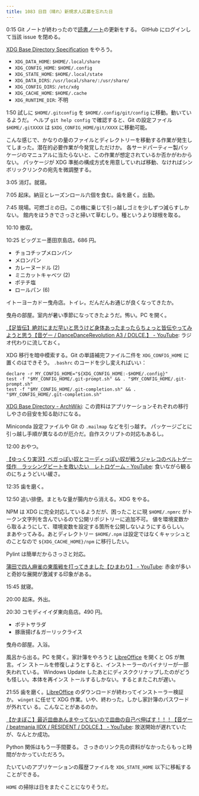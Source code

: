 ```yaml
---
title: 1083 日目（晴れ）新規求人応募を忘れた日
---
```


0:15 Git ノートが終わったので[読書ノート][note]の更新をする。
GitHub にログインして当該 issue を閉める。

[XDG Base Directory Specification](https://specifications.freedesktop.org/basedir-spec/basedir-spec-latest.html)
をやろう。

* `XDG_DATA_HOME`: `$HOME/.local/share`
* `XDG_CONFIG_HOME`: `$HOME/.config`
* `XDG_STATE_HOME`: `$HOME/.local/state`
* `XDG_DATA_DIRS`: `/usr/local/share/:/usr/share/`
* `XDG_CONFIG_DIRS`: `/etc/xdg`
* `XDG_CACHE_HOME`: `$HOME/.cache`
* `XDG_RUNTIME_DIR`: 不明

1:50 試しに `$HOME/.gitconfig` を `$HOME/.config/git/config` に移動。動いているようだ。
ヘルプ `git help config` で確認すると、Git の設定ファイル `$HOME/.gitXXXX` は `$XDG_CONFIG_HOME/git/XXXX` に移動可能。

こんな感じで、かなりの量のファイルとディレクトリーを移動する作業が発生してしまった。潜在的必要作業が今発覚しただけか。
各サードパーティー製パッケージのマニュアルに当たらないと、この作業が想定されているか否かがわからない。
パッケージが XDG 準拠の構成方式を用意していれば移動、なければシンボリックリンクの宛先を微調整する。

3:05 消灯。就寝。

7:05 起床。納豆とレーズンロール六個を食む。歯を磨く。出勤。

7:45 現場。可燃ゴミの日。この機に乗じて引っ越しゴミを少しずつ減らすしかない。
館内をほうきでさっさと掃いて草むしり。種というより球根を取る。

10:10 撤収。

10:25 ビッグエー墨田京島店。686 円。

* チョコチップメロンパン
* メロンパン
* カレーヌードル (2)
* ミニカットキャベツ (2)
* ポテチ塩
* ロールパン (6)

イトーヨーカドー曳舟店。トイレ。だんだんお通じが良くなってきたか。

曳舟の部屋。室内が暑い季節になってきたようだ。怖い。PC を開く。

[【足皆伝】絶対にまだ早いと思うけど身体あったまったらちょっと皆伝やってみようと思う【音ゲー / DanceDanceRevolution A3 / DOLCE.】 - YouTube](https://www.youtube.com/watch?v=B9cfV_iQ-fo):
ラジオ代わりに流しておく。

XDG 移行を暗中模索する。Git の単語補完ファイル二件を `XDG_CONFIG_HOME` に置くのはできそう。
`.bashrc` のコードを少し変えればいい：

```shell
declare -r MY_CONFIG_HOME="${XDG_CONFIG_HOME:-$HOME/.config}"
test -f "$MY_CONFIG_HOME/.git-prompt.sh" && . "$MY_CONFIG_HOME/.git-prompt.sh"
test -f "$MY_CONFIG_HOME/.git-completion.sh" && . "$MY_CONFIG_HOME/.git-completion.sh"
```

[XDG Base Directory - ArchWiki](https://wiki.archlinux.org/title/XDG_Base_Directory):
この資料はアプリケーションそれぞれの移行しやさの目安を知る助けになる。

Miniconda 設定ファイルや Git の `.mailmap` などを引っ越す。
パッケージごとに引っ越し手順が異なるのが厄介だ。自作スクリプトの対応もあるし。

12:00 おやつ。

[【ゆっくり実況】ベガっぽい奴とコーディっぽい奴が戦うジャレコのベルトゲー怪作　ラッシングビートを救いたい　レトロゲーム - YouTube](https://www.youtube.com/watch?v=fhjkEHx-RI0):
食いながら観るのにちょうどいい緩さ。

12:35 歯を磨く。

12:50 追い排便。まともな量が腸内から消える。XDG をやる。

NPM は XDG に完全対応しているようだが、困ったことに現 `$HOME/.npmrc` がトークン文字列を含んでいるので公開リポジトリーに追加不可。
値を環境変数から取るようにして、環境変数を設定する箇所を公開しないようにするらしい。
まあやってみる。あとディレクトリー `$HOME/.npm` は設定ではなくキャッシュとのことなので
`${XDG_CACHE_HOME}/npm` に移行したい。

Pylint は簡単だからさっさと対応。

[蒲田で四人麻雀の東風戦を打ってきました【ひまわり】 - YouTube](https://www.youtube.com/watch?v=9xcClfJSGNA):
赤金が多いと奇妙な展開が激減する印象がある。

15:45 就寝。

20:00 起床。外出。

20:30 コモディイイダ東向島店。490 円。

* ポテトサラダ
* 豚唐揚げ＆ガーリックライス

曳舟の部屋。入浴。

風呂から出る。PC を開く。家計簿をやろうと [LibreOffice] を開くと OS が無言。イン
ストールを修復しようとすると、インストーラーのバイナリーが一部失われている。
Windows Update したあとにディスククリナップしたのがどうも怪しい。本体を再インス
トールするしかない。するとまたこれが遅い。

21:55 歯を磨く。[LibreOffice] のダウンロードが終わってインストーラー検証か。
`winget` に任せて XDG 作業。いや、終わった。しかし家計簿のパスワードが外れてい
る。こんなことがあるのか。

[【かまぼこ】最近皿曲あんまやってないので皿曲の自己べ伸ばす！！！【音ゲー / beatmania IIDX / RESIDENT / DOLCE.】 - YouTube](https://www.youtube.com/watch?v=v6cc4QPSUUM):
放送開始が遅れていたが、なんとか成功。

Python 関係はもう一手間要る。
さっきのリンク先の資料がなかったらもっと時間がかかっていただろう。

たいていのアプリケーションの履歴ファイルを `XDG_STATE_HOME` 以下に移転することができる。

`HOME` の掃除は日をまたぐことになりそうだ。

[LibreOffice]: https://www.libreoffice.org/
[note]: https://showa-yojyo.github.io/notebook/
